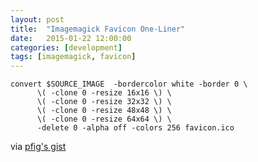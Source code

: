 ```yaml
---
layout: post
title:  "Imagemagick Favicon One-Liner"
date:   2015-01-22 12:00:00
categories: [development]
tags: [imagemagick, favicon]
---
```


```
convert $SOURCE_IMAGE  -bordercolor white -border 0 \
      \( -clone 0 -resize 16x16 \) \
      \( -clone 0 -resize 32x32 \) \
      \( -clone 0 -resize 48x48 \) \
      \( -clone 0 -resize 64x64 \) \
      -delete 0 -alpha off -colors 256 favicon.ico
```

via [pfig's gist](https://gist.github.com/pfig/1808188)
